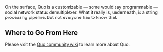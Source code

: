 On the surface, Quo is a customizable &mdash; some would say programmable &mdash; social
network status demultiplexer.  What it really is, underneath, is a string
processing pipeline.  But not everyone has to know that.

## Where to Go From Here

Please visit the [Quo community wiki](https://github.com/dondi/quo/wiki) to learn more about Quo.
